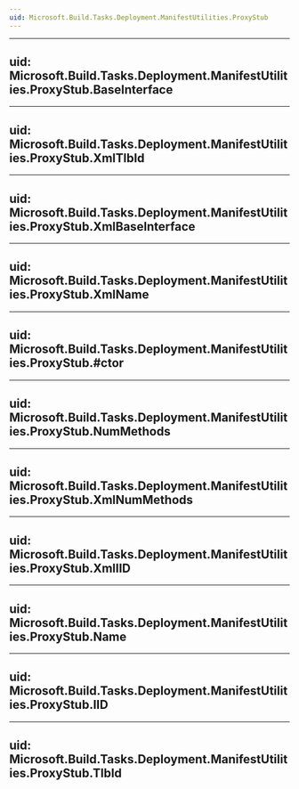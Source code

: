 ```yaml
---
uid: Microsoft.Build.Tasks.Deployment.ManifestUtilities.ProxyStub
---
```


---
uid: Microsoft.Build.Tasks.Deployment.ManifestUtilities.ProxyStub.BaseInterface
---

---
uid: Microsoft.Build.Tasks.Deployment.ManifestUtilities.ProxyStub.XmlTlbId
---

---
uid: Microsoft.Build.Tasks.Deployment.ManifestUtilities.ProxyStub.XmlBaseInterface
---

---
uid: Microsoft.Build.Tasks.Deployment.ManifestUtilities.ProxyStub.XmlName
---

---
uid: Microsoft.Build.Tasks.Deployment.ManifestUtilities.ProxyStub.#ctor
---

---
uid: Microsoft.Build.Tasks.Deployment.ManifestUtilities.ProxyStub.NumMethods
---

---
uid: Microsoft.Build.Tasks.Deployment.ManifestUtilities.ProxyStub.XmlNumMethods
---

---
uid: Microsoft.Build.Tasks.Deployment.ManifestUtilities.ProxyStub.XmlIID
---

---
uid: Microsoft.Build.Tasks.Deployment.ManifestUtilities.ProxyStub.Name
---

---
uid: Microsoft.Build.Tasks.Deployment.ManifestUtilities.ProxyStub.IID
---

---
uid: Microsoft.Build.Tasks.Deployment.ManifestUtilities.ProxyStub.TlbId
---
